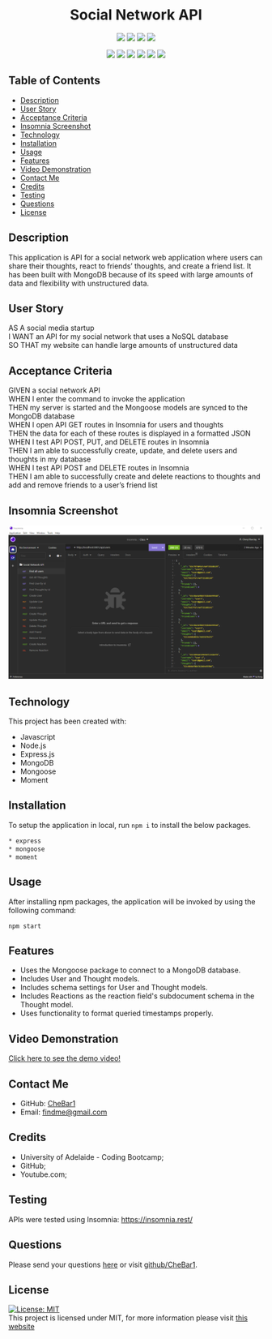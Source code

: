 <h1 align="center"> Social Network API </h1>
 

<p align="center">
    <img src="https://img.shields.io/github/repo-size/CheBar1/social-network-api" />
    <img src="https://img.shields.io/github/languages/top/CheBar1/social-network-api"  />
    <img src="https://img.shields.io/github/issues/CheBar1/social-network-api" />
    <img src="https://img.shields.io/github/last-commit/CheBar1/social-network-api" >
</p>

<p align="center">
    <img src="https://img.shields.io/badge/javascript-yellow" />
    <img src="https://img.shields.io/badge/express-orange" />
    <img src="https://img.shields.io/badge/MongoDB-blue"  />
    <img src="https://img.shields.io/badge/mongoose-red"  />
    <img src="https://img.shields.io/badge/moment-blue"  />
    <img src="https://img.shields.io/badge/nodemon-green" />
</p>

## Table of Contents
* [Description](#description)
* [User Story](#user-story)
* [Acceptance Criteria](#acceptance-criteria)
* [Insomnia Screenshot](#insomnia-screenshot)
* [Technology](#technology) 
* [Installation](#installation) 
* [Usage](#usage) 
* [Features](#features)
* [Video Demonstration](#video-demonstration)
* [Contact Me](#contact-me)
* [Credits](#credits)
* [Testing](#testing)
* [Questions](#questions)
* [License](#license)

## Description
This application is API for a social network web application where users can share their thoughts, react to friends’ thoughts, and create a friend list. It has been built with MongoDB because of its speed with large amounts of data and flexibility with unstructured data.
 
## User Story
AS A social media startup<br>
I WANT an API for my social network that uses a NoSQL database<br>
SO THAT my website can handle large amounts of unstructured data<br>
 
## Acceptance Criteria
GIVEN a social network API<br>
WHEN I enter the command to invoke the application<br>
THEN my server is started and the Mongoose models are synced to the MongoDB database<br>
WHEN I open API GET routes in Insomnia for users and thoughts<br>
THEN the data for each of these routes is displayed in a formatted JSON<br>
WHEN I test API POST, PUT, and DELETE routes in Insomnia<br>
THEN I am able to successfully create, update, and delete users and thoughts in my database<br>
WHEN I test API POST and DELETE routes in Insomnia<br>
THEN I am able to successfully create and delete reactions to thoughts and add and remove friends to a user’s friend list

## Insomnia Screenshot
![ScreenShot](./images/insomniaScreenShot.png)

## Technology
This project has been created with:

- Javascript
- Node.js
- Express.js
- MongoDB
- Mongoose
- Moment

## Installation
To setup the application in local, run `npm i` to install the below packages. 

    * express
    * mongoose
    * moment

## Usage
After installing npm packages, the application will be invoked by using the following command:

```
npm start
```

## Features
* Uses the Mongoose package to connect to a MongoDB database.
* Includes User and Thought models. 
* Includes schema settings for User and Thought models. 
* Includes Reactions as the reaction field's subdocument schema in the Thought model.
* Uses functionality to format queried timestamps properly.

## Video Demonstration
[Click here to see the demo video!](https://www…)
 
## Contact Me
* GitHub: [CheBar1](https://github.com/CheBar1)
* Email: findme@gmail.com

## Credits
* University of Adelaide - Coding Bootcamp;
* GitHub;
* Youtube.com;

## Testing
APIs were tested using Insomnia: https://insomnia.rest/

## Questions
Please send your questions [here](mailto:findme@gmail.com?subject=[GitHub]%20Dev%20Connect) or visit [github/CheBar1](https://github.com/CheBar1).

## License
[![License: MIT](https://img.shields.io/badge/License-MIT-yellow.svg)](https://opensource.org/licenses/MIT) <br>
This project is licensed under MIT, for more information please visit [this website](https://opensource.org/licenses/MIT)
